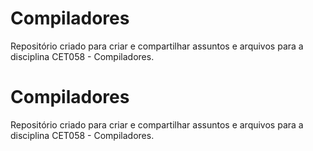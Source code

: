 # Compiladores
Repositório criado para criar e compartilhar assuntos e arquivos para a disciplina CET058 - Compiladores.
# Compiladores
Repositório criado para criar e compartilhar assuntos e arquivos para a disciplina CET058 - Compiladores.
